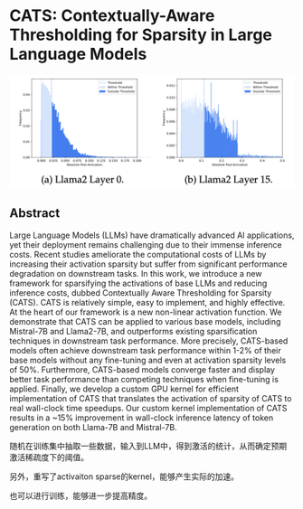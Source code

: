 # CATS: Contextually-Aware Thresholding for Sparsity in Large Language Models

![](fig1.png)

## Abstract

Large Language Models (LLMs) have dramatically advanced AI applications, yet
their deployment remains challenging due to their immense inference costs.
Recent studies ameliorate the computational costs of LLMs by increasing their
activation sparsity but suffer from significant performance degradation on
downstream tasks. In this work, we introduce a new framework for sparsifying
the activations of base LLMs and reducing inference costs, dubbed Contextually
Aware Thresholding for Sparsity (CATS). CATS is relatively simple, easy to
implement, and highly effective. At the heart of our framework is a new
non-linear activation function. We demonstrate that CATS can be applied to
various base models, including Mistral-7B and Llama2-7B, and outperforms
existing sparsification techniques in downstream task performance. More
precisely, CATS-based models often achieve downstream task performance within
1-2% of their base models without any fine-tuning and even at activation
sparsity levels of 50%. Furthermore, CATS-based models converge faster and
display better task performance than competing techniques when fine-tuning is
applied. Finally, we develop a custom GPU kernel for efficient implementation
of CATS that translates the activation of sparsity of CATS to real wall-clock
time speedups. Our custom kernel implementation of CATS results in a ~15%
improvement in wall-clock inference latency of token generation on both
Llama-7B and Mistral-7B.

随机在训练集中抽取一些数据，输入到LLM中，得到激活的统计，从而确定预期激活稀疏度下的阈值。

另外，重写了activaiton sparse的kernel，能够产生实际的加速。

也可以进行训练，能够进一步提高精度。